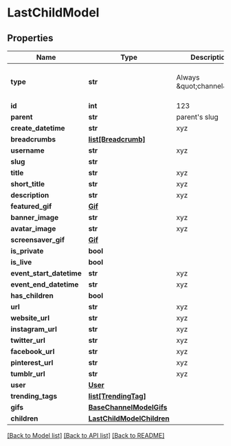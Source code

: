 # LastChildModel

## Properties
Name | Type | Description | Notes
------------ | ------------- | ------------- | -------------
**type** | **str** | Always \&quot;channel\&quot; | [optional] [default to 'channel']
**id** | **int** | 123 | [optional] 
**parent** | **str** | parent&#39;s slug | [optional] 
**create_datetime** | **str** | xyz | [optional] 
**breadcrumbs** | [**list[Breadcrumb]**](Breadcrumb.md) |  | [optional] 
**username** | **str** | xyz | [optional] 
**slug** | **str** |  | [optional] 
**title** | **str** | xyz | [optional] 
**short_title** | **str** | xyz | [optional] 
**description** | **str** | xyz | [optional] 
**featured_gif** | [**Gif**](Gif.md) |  | [optional] 
**banner_image** | **str** | xyz | [optional] 
**avatar_image** | **str** | xyz | [optional] 
**screensaver_gif** | [**Gif**](Gif.md) |  | [optional] 
**is_private** | **bool** |  | [optional] 
**is_live** | **bool** |  | [optional] 
**event_start_datetime** | **str** | xyz | [optional] 
**event_end_datetime** | **str** | xyz | [optional] 
**has_children** | **bool** |  | [optional] 
**url** | **str** | xyz | [optional] 
**website_url** | **str** | xyz | [optional] 
**instagram_url** | **str** | xyz | [optional] 
**twitter_url** | **str** | xyz | [optional] 
**facebook_url** | **str** | xyz | [optional] 
**pinterest_url** | **str** | xyz | [optional] 
**tumblr_url** | **str** | xyz | [optional] 
**user** | [**User**](User.md) |  | [optional] 
**trending_tags** | [**list[TrendingTag]**](TrendingTag.md) |  | [optional] 
**gifs** | [**BaseChannelModelGifs**](BaseChannelModelGifs.md) |  | [optional] 
**children** | [**LastChildModelChildren**](LastChildModelChildren.md) |  | [optional] 

[[Back to Model list]](../README.md#documentation-for-models) [[Back to API list]](../README.md#documentation-for-api-endpoints) [[Back to README]](../README.md)


